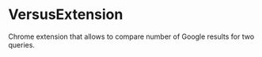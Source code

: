 VersusExtension
===============

Chrome extension that allows to compare number of Google results for two queries.
